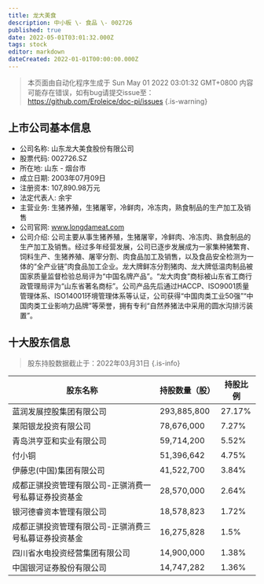 ```yaml
---
title: 龙大美食
description: 中小板 \- 食品 \- 002726
published: true
date: 2022-05-01T03:01:32.000Z
tags: stock
editor: markdown
dateCreated: 2022-01-01T00:00:00.000Z
---
```


> 本页面由自动化程序生成于 Sun May 01 2022 03:01:32 GMT+0800
> 内容可能存在错误，如有bug请提交issue至：https://github.com/Eroleice/doc-pi/issues
{.is-warning}

## 上市公司基本信息
- 公司名称: 山东龙大美食股份有限公司
- 股票代码: 002726.SZ
- 所在地: 山东 - 烟台市
- 成立日期: 2003年07月09日
- 注册资本: 107,890.98万元
- 法定代表人: 余宇
- 主营业务: 生猪养殖，生猪屠宰，冷鲜肉，冷冻肉，熟食制品的生产加工及销售
- 公司官网: www.longdameat.com
- 公司介绍: 公司主要从事生猪养殖，生猪屠宰，冷鲜肉、冷冻肉、熟食制品的生产加工及销售。经过多年经营发展，公司已逐步发展成为一家集种猪繁育、饲料生产、生猪养殖、屠宰分割、肉食品加工及销售，以及食品安全检测为一体的“全产业链”肉食品加工企业。龙大牌鲜冻分割猪肉、龙大牌低温肉制品被国家质量监督检验总局评为“中国名牌产品”。“龙大肉食”商标被山东省工商行政管理局评为“山东省著名商标”。公司产品先后通过HACCP、ISO9001质量管理体系、ISO14001环境管理体系等认证，公司获得“中国肉类工业50强”“中国肉类工业影响力品牌”等荣誉，拥有专利“自然养猪法中采用的圆水沟排污装置”。


## 十大股东信息
> 股东持股数据截止于：2022年03月31日
{.is-info}

| 股东名称 | 持股数量（股） | 持股比例 |
| --- | --- | --- |
| 蓝润发展控股集团有限公司 | 293,885,800 | 27.17% |
| 莱阳银龙投资有限公司 | 78,676,000 | 7.27% |
| 青岛洪亨亚和实业有限公司 | 59,714,200 | 5.52% |
| 付小铜 | 51,396,642 | 4.75% |
| 伊藤忠(中国)集团有限公司 | 41,522,700 | 3.84% |
| 成都正骐投资管理有限公司-正骐消费一号私募证券投资基金 | 28,570,000 | 2.64% |
| 银河德睿资本管理有限公司 | 18,578,823 | 1.72% |
| 成都正骐投资管理有限公司-正骐消费三号私募证券投资基金 | 16,275,828 | 1.5% |
| 四川省水电投资经营集团有限公司 | 14,900,000 | 1.38% |
| 中国银河证券股份有限公司 | 14,747,282 | 1.36% |




